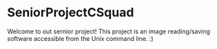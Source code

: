 # SeniorProjectCSquad

Welcome to out sernior project! This project is an image reading/saving software accessible from the Unix command line. :)
